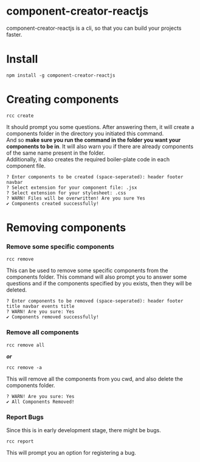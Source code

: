 # component-creator-reactjs
component-creator-reactjs is a cli, so that you can build your projects faster.

# Install
```console
npm install -g component-creator-reactjs
```

# Creating components 
```console
rcc create
```
It should prompt you some questions. After answering them, it will create a components folder in the directory you initiated this command.<br>
And so **make sure you run the command in the folder you want your components to be in**. It will also warn you if there are already components of the same name present in the folder.<br>
Additionally, it also creates the required boiler-plate code in each component file.
```console
? Enter components to be created (space-seperated): header footer navbar
? Select extension for your component file: .jsx
? Select extension for your stylesheet: .css
? WARN! Files will be overwritten! Are you sure Yes
✔️ Components created successfully!
```


# Removing components
### Remove some specific components
```console
rcc remove
```
This can be used to remove some specific components from the components folder.
This command will also prompt you to answer some questions and if the components specified by you exists, then they will be deleted.
```console
? Enter components to be removed (space-seperated): header footer title navbar events title
? WARN! Are you sure: Yes
✔️ Components removed successfully!
```

### Remove all components
```console
rcc remove all
```
***or***
```console
rcc remove -a
```
This will remove all the components from you cwd, and also delete the components folder.
```console
? WARN! Are you sure: Yes
✔️ All Components Removed!
```

### Report Bugs
Since this is in early development stage, there might be bugs.
```console
rcc report
```

This will prompt you an option for registering a bug.
